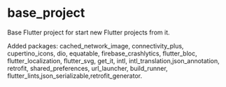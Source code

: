 # base_project

Base Flutter project for start new Flutter projects from it.

Added packages: cached_network_image, connectivity_plus, cupertino_icons, dio, equatable, firebase_crashlytics, flutter_bloc, flutter_localization, flutter_svg, get_it, intl, intl_translation,json_annotation, retrofit, shared_preferences, url_launcher, build_runner, flutter_lints,json_serializable,retrofit_generator.
